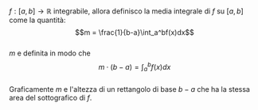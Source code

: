 $f:[a,b]\to\mathbb{R}$ integrabile, allora definisco la media integrale di $f$ su $[a,b]$ come la quantità:  
$$m = \frac{1}{b-a}\int_a^bf(x)dx$$  
$m$ e definita in modo che $$m\cdot (b-a) = \int_a^bf(x)dx$$  
Graficamente $m$ e l'altezza di un rettangolo di base $b-a$ che ha la stessa area del sottografico di $f$.  